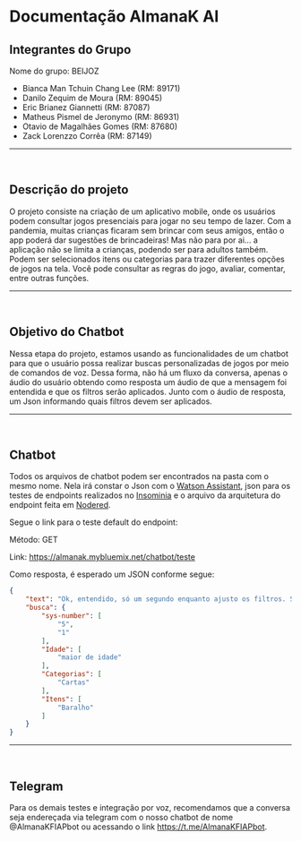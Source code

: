 # Documentação AlmanaK AI

## Integrantes do Grupo 
Nome do grupo: BEIJOZ
- Bianca Man Tchuin Chang Lee (RM: 89171)
- Danilo Zequim de Moura (RM: 89045)
- Eric Brianez Giannetti (RM: 87087)
- Matheus Pismel de Jeronymo (RM: 86931)
- Otavio de Magalhães Gomes (RM: 87680)
- Zack Lorenzzo Corrêa (RM: 87149)
<hr>
<br>

## Descrição do projeto
O projeto consiste na criação de um aplicativo mobile, onde os usuários podem consultar jogos presenciais para jogar no seu tempo de lazer. 
Com a pandemia, muitas crianças ficaram sem brincar com seus amigos, então o app poderá dar sugestões de brincadeiras! Mas não para por ai... 
a aplicação não se limita a crianças, podendo ser para adultos também. Podem ser selecionados itens ou categorias para trazer diferentes opções
de jogos na tela. Você pode consultar as regras do jogo, avaliar, comentar, entre outras funções.
<hr>
<br>

## Objetivo do Chatbot
Nessa etapa do projeto, estamos usando as funcionalidades de um chatbot para que o usuário possa realizar buscas personalizadas de jogos por meio de comandos de voz. Dessa forma, não há um fluxo da conversa, apenas o áudio do usuário obtendo como resposta um áudio de que a mensagem foi entendida e que os filtros serão aplicados. Junto com o áudio de resposta, um Json informando quais filtros devem ser aplicados.
<hr>
<br>

## Chatbot
Todos os arquivos de chatbot podem ser encontrados na pasta com o mesmo nome. Nela irá constar o Json com o <a href="/Chatbot/AlmanaK Watson Assistant.json">Watson Assistant</a>, json para os testes de endpoints realizados no <a href="/Chatbot/Insomnia_Request.json">Insominia</a> e o arquivo da arquitetura do endpoint feita em <a href="/Chatbot/Node Red AlmanaK.json">Nodered</a>.

Segue o link para o teste default do endpoint:

Método: GET

Link: https://almanak.mybluemix.net/chatbot/teste

Como resposta, é esperado um JSON conforme segue:

```json
{
	"text": "Ok, entendido, só um segundo enquanto ajusto os filtros. Se estiver tudo certo, basta clickar no botão buscar,  caso contrário pode enviar outro áudio pra mim.",
	"busca": {
		"sys-number": [
			"5",
			"1"
		],
		"Idade": [
			"maior de idade"
		],
		"Categorias": [
			"Cartas"
		],
		"Itens": [
			"Baralho"
		]
	}
}
```

<hr>
<br>

## Telegram

Para os demais testes e integração por voz, recomendamos que a conversa seja endereçada via telegram com o nosso chatbot de nome @AlmanaKFIAPbot ou acessando o link https://t.me/AlmanaKFIAPbot.
